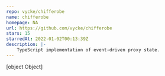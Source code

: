 ```yaml
---
repo: vycke/chifferobe
name: chifferobe
homepage: NA
url: https://github.com/vycke/chifferobe
stars: 15
starredAt: 2022-01-02T00:13:39Z
description: |-
    TypeScript implementation of event-driven proxy state.
---
```


[object Object]
